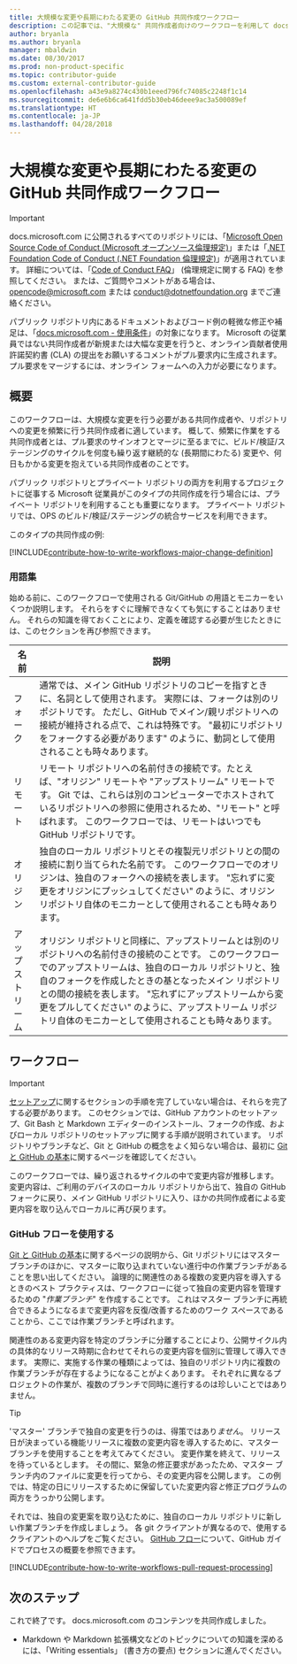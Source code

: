 ```yaml
---
title: 大規模な変更や長期にわたる変更の GitHub 共同作成ワークフロー
description: この記事では、"大規模な" 共同作成者向けのワークフローを利用して docs.microsoft.com の記事を作成する方法について説明します。
author: bryanla
ms.author: bryanla
manager: mbaldwin
ms.date: 08/30/2017
ms.prod: non-product-specific
ms.topic: contributor-guide
ms.custom: external-contributor-guide
ms.openlocfilehash: a43e9a8274c430b1eeed796fc74085c2248f1c14
ms.sourcegitcommit: de6e6b6ca641fdd5b30eb46deee9ac3a500089ef
ms.translationtype: HT
ms.contentlocale: ja-JP
ms.lasthandoff: 04/28/2018
---
```

# <a name="github-contribution-workflow-for-major-or-long-running-changes"></a>大規模な変更や長期にわたる変更の GitHub 共同作成ワークフロー

> [!IMPORTANT]
> docs.microsoft.com に公開されるすべてのリポジトリには、「[Microsoft Open Source Code of Conduct (Microsoft オープンソース倫理規定)](https://opensource.microsoft.com/codeofconduct/)」または「[.NET Foundation Code of Conduct (.NET Foundation 倫理規定)](https://dotnetfoundation.org/code-of-conduct)」が適用されています。 詳細については、「[Code of Conduct FAQ](https://opensource.microsoft.com/codeofconduct/faq/)」 (倫理規定に関する FAQ) を参照してください。 または、ご質問やコメントがある場合は、[opencode@microsoft.com](mailto:opencode@microsoft.com) または [conduct@dotnetfoundation.org](mailto:conduct@dotnetfoundation.org) までご連絡ください。<br>
>
> パブリック リポジトリ内にあるドキュメントおよびコード例の軽微な修正や補足は、「[docs.microsoft.com - 使用条件](https://docs.microsoft.com/legal/termsofuse)」の対象になります。 Microsoft の従業員ではない共同作成者が新規または大幅な変更を行うと、オンライン貢献者使用許諾契約書 (CLA) の提出をお願いするコメントがプル要求内に生成されます。 プル要求をマージするには、オンライン フォームへの入力が必要になります。

## <a name="overview"></a>概要

このワークフローは、大規模な変更を行う必要がある共同作成者や、リポジトリへの変更を頻繁に行う共同作成者に適しています。 概して、頻繁に作業をする共同作成者とは、プル要求のサインオフとマージに至るまでに、ビルド/検証/ステージングのサイクルを何度も繰り返す継続的な (長期間にわたる) 変更や、何日もかかる変更を抱えている共同作成者のことです。

パブリック リポジトリとプライベート リポジトリの両方を利用するプロジェクトに従事する Microsoft 従業員がこのタイプの共同作成を行う場合には、プライベート リポジトリを利用することも重要になります。 プライベート リポジトリでは、OPS のビルド/検証/ステージングの統合サービスを利用できます。

このタイプの共同作成の例:

[!INCLUDE[contribute-how-to-write-workflows-major-change-definition](includes/contribute-how-to-write-workflows-major-change-definition.md)]

### <a name="terminology"></a>用語集

始める前に、このワークフローで使用される Git/GitHub の用語とモニカーをいくつか説明します。 それらをすぐに理解できなくても気にすることはありません。 それらの知識を得ておくことにより、定義を確認する必要が生じたときには、このセクションを再び参照できます。

| 名前 | 説明 |
|-----------|-------------|
|フォーク|通常では、メイン GitHub リポジトリのコピーを指すときに、名詞として使用されます。 実際には、フォークは別のリポジトリです。 ただし、GitHub でメイン/親リポジトリへの接続が維持される点で、これは特殊です。 "最初にリポジトリをフォークする必要があります" のように、動詞として使用されることも時々あります。|
|リモート|リモート リポジトリへの名前付きの接続です。たとえば、"オリジン" リモートや "アップストリーム" リモートです。 Git では、これらは別のコンピューターでホストされているリポジトリへの参照に使用されるため、"リモート" と呼ばれます。 このワークフローでは、リモートはいつでも GitHub リポジトリです。|
|オリジン|独自のローカル リポジトリとその複製元リポジトリとの間の接続に割り当てられた名前です。 このワークフローでのオリジンは、独自のフォークへの接続を表します。 "忘れずに変更をオリジンにプッシュしてください" のように、オリジン リポジトリ自体のモニカーとして使用されることも時々あります。|
|アップストリーム|オリジン リポジトリと同様に、アップストリームとは別のリポジトリへの名前付きの接続のことです。 このワークフローでのアップストリームは、独自のローカル リポジトリと、独自のフォークを作成したときの基となったメイン リポジトリとの間の接続を表します。 "忘れずにアップストリームから変更をプルしてください" のように、アップストリーム リポジトリ自体のモニカーとして使用されることも時々あります。|

## <a name="workflow"></a>ワークフロー

>[!IMPORTANT]
> [セットアップ](get-started-setup-github.md)に関するセクションの手順を完了していない場合は、それらを完了する必要があります。 このセクションでは、GitHub アカウントのセットアップ、Git Bash と Markdown エディターのインストール、フォークの作成、およびローカル リポジトリのセットアップに関する手順が説明されています。 リポジトリやブランチなど、Git と GitHub の概念をよく知らない場合は、最初に [Git と GitHub の基本](git-github-fundamentals.md)に関するページを確認してください。

このワークフローでは、繰り返されるサイクルの中で変更内容が推移します。 変更内容は、ご利用のデバイスのローカル リポジトリから出て、独自の GitHub フォークに戻り、メイン GitHub リポジトリに入り、ほかの共同作成者による変更内容を取り込んでローカルに再び戻ります。

### <a name="use-github-flow"></a>GitHub フローを使用する

[Git と GitHub の基本](git-github-fundamentals.md#git)に関するページの説明から、Git リポジトリにはマスター ブランチのほかに、マスターに取り込まれていない進行中の作業ブランチがあることを思い出してください。 論理的に関連性のある複数の変更内容を導入するときのベスト プラクティスは、ワークフローに従って独自の変更内容を管理するための "*作業ブランチ*" を作成することです。 これはマスター ブランチに再統合できるようになるまで変更内容を反復/改善するためのワーク スペースであることから、ここでは作業ブランチと呼ばれます。

関連性のある変更内容を特定のブランチに分離することにより、公開サイクル内の具体的なリリース時期に合わせてそれらの変更内容を個別に管理して導入できます。 実際に、実施する作業の種類によっては、独自のリポジトリ内に複数の作業ブランチが存在するようになることがよくあります。 それぞれに異なるプロジェクトの作業が、複数のブランチで同時に進行するのは珍しいことではありません。

>[!TIP]
>'マスター' ブランチで独自の変更を行うのは、得策ではあり*ません*。 リリース日が決まっている機能リリースに複数の変更内容を導入するために、マスター ブランチを使用することを考えてみてください。 変更作業を終えて、リリースを待っているとします。 その間に、緊急の修正要求があったため、マスター ブランチ内のファイルに変更を行ってから、その変更内容を公開します。 この例では、特定の日にリリースするために保留していた変更内容*と*修正プログラムの両方をうっかり公開します。

それでは、独自の変更案を取り込むために、独自のローカル リポジトリに新しい作業ブランチを作成しましょう。 各 git クライアントが異なるので、使用するクライアントのヘルプをご覧ください。 [GitHub フロー](https://guides.github.com/introduction/flow/)について、GitHub ガイドでプロセスの概要を参照できます。

[!INCLUDE[contribute-how-to-write-workflows-pull-request-processing](includes/contribute-how-to-write-workflows-pull-request-processing.md)]

## <a name="next-steps"></a>次のステップ
これで終了です。 docs.microsoft.com のコンテンツを共同作成しました。

- Markdown や Markdown 拡張構文などのトピックについての知識を深めるには、「Writing essentials」 (書き方の要点) セクションに進んでください。
